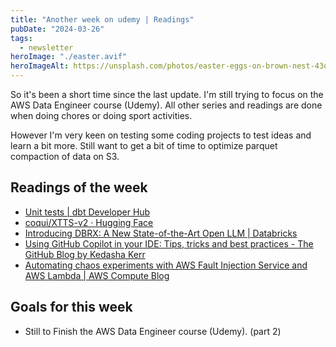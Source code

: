 ```yaml
---
title: "Another week on udemy | Readings"
pubDate: "2024-03-26"
tags:
  - newsletter
heroImage: "./easter.avif"
heroImageAlt: https://unsplash.com/photos/easter-eggs-on-brown-nest-43o1KVbOWXA
---
```


So it's been a short time since the last update. I'm still trying to focus on the AWS Data Engineer course (Udemy). All other series and readings are done when doing chores or doing sport activities.

However I'm very keen on testing some coding projects to test ideas and learn a bit more. Still want to get a bit of time to optimize parquet compaction of data on S3.

## Readings of the week

- [Unit tests | dbt Developer Hub](https://docs.getdbt.com/docs/build/unit-tests)
- [coqui/XTTS-v2 · Hugging Face](https://huggingface.co/coqui/XTTS-v2)
- [Introducing DBRX: A New State-of-the-Art Open LLM | Databricks](https://www.databricks.com/blog/introducing-dbrx-new-state-art-open-llm)
- [Using GitHub Copilot in your IDE: Tips, tricks and best practices - The GitHub Blog by Kedasha Kerr](https://github.blog/2024-03-25-how-to-use-github-copilot-in-your-ide-tips-tricks-and-best-practices/)
- [Automating chaos experiments with AWS Fault Injection Service and AWS Lambda | AWS Compute Blog](https://aws.amazon.com/blogs/compute/automating-chaos-experiments-with-aws-fault-injection-service-and-aws-lambda/)

## Goals for this week

- Still to Finish the AWS Data Engineer course (Udemy). (part 2)
